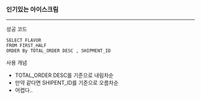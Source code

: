 ### 인기있는 아이스크림

---

성공 코드

```
SELECT FLAVOR
FROM FIRST_HALF
ORDER By TOTAL_ORDER DESC , SHIPMENT_ID
```

사용 개념

- TOTAL_ORDER DESC를 기준으로 내림차순
- 만약 같다면 SHIPENT_ID를 기준으로 오름차순
- 어렵다..
